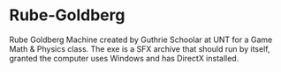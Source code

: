# Rube-Goldberg
Rube Goldberg Machine created by Guthrie Schoolar at UNT for a Game Math &amp; Physics class.
The exe is a SFX archive that should run by itself, granted the computer uses Windows and has DirectX installed.
